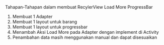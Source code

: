 Tahapan-Tahapan dalam membuat RecylerView Load  More ProgressBar
1. Membuat 1 Adapter
2. Membuat 1 layout untuk barang
3. Membuat 1 layout untuk progressbar
4. Menambah Aksi Load More pada Adapter dengan implement di Activity
5. Penambahan data masih menggunakan manual dan dapat disesuaikan 

<p align="center">
<img src"device-2017-05-12-074423.png" width="300"/>
</p>
